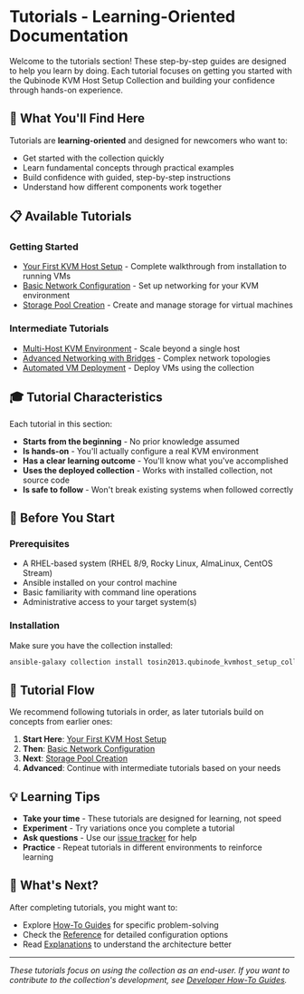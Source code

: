 # Tutorials - Learning-Oriented Documentation

Welcome to the tutorials section! These step-by-step guides are designed to help you learn by doing. Each tutorial focuses on getting you started with the Qubinode KVM Host Setup Collection and building your confidence through hands-on experience.

## 🎯 What You'll Find Here

Tutorials are **learning-oriented** and designed for newcomers who want to:
- Get started with the collection quickly
- Learn fundamental concepts through practical examples
- Build confidence with guided, step-by-step instructions
- Understand how different components work together

## 📋 Available Tutorials

### Getting Started
- [Your First KVM Host Setup](01-first-kvm-host-setup.md) - Complete walkthrough from installation to running VMs
- [Basic Network Configuration](02-basic-network-configuration.md) - Set up networking for your KVM environment
- [Storage Pool Creation](03-storage-pool-creation.md) - Create and manage storage for virtual machines

### Intermediate Tutorials
- [Multi-Host KVM Environment](04-multi-host-environment.md) - Scale beyond a single host
- [Advanced Networking with Bridges](05-advanced-networking.md) - Complex network topologies
- [Automated VM Deployment](06-automated-vm-deployment.md) - Deploy VMs using the collection

## 🎓 Tutorial Characteristics

Each tutorial in this section:
- **Starts from the beginning** - No prior knowledge assumed
- **Is hands-on** - You'll actually configure a real KVM environment
- **Has a clear learning outcome** - You'll know what you've accomplished
- **Uses the deployed collection** - Works with installed collection, not source code
- **Is safe to follow** - Won't break existing systems when followed correctly

## 🚀 Before You Start

### Prerequisites
- A RHEL-based system (RHEL 8/9, Rocky Linux, AlmaLinux, CentOS Stream)
- Ansible installed on your control machine
- Basic familiarity with command line operations
- Administrative access to your target system(s)

### Installation
Make sure you have the collection installed:
```bash
ansible-galaxy collection install tosin2013.qubinode_kvmhost_setup_collection
```

## 🔄 Tutorial Flow

We recommend following tutorials in order, as later tutorials build on concepts from earlier ones:

1. **Start Here**: [Your First KVM Host Setup](01-first-kvm-host-setup.md)
2. **Then**: [Basic Network Configuration](02-basic-network-configuration.md)
3. **Next**: [Storage Pool Creation](03-storage-pool-creation.md)
4. **Advanced**: Continue with intermediate tutorials based on your needs

## 💡 Learning Tips

- **Take your time** - These tutorials are designed for learning, not speed
- **Experiment** - Try variations once you complete a tutorial
- **Ask questions** - Use our [issue tracker](https://github.com/Qubinode/qubinode_kvmhost_setup_collection/issues) for help
- **Practice** - Repeat tutorials in different environments to reinforce learning

## 🔗 What's Next?

After completing tutorials, you might want to:
- Explore [How-To Guides](../how-to-guides/) for specific problem-solving
- Check the [Reference](../reference/) for detailed configuration options
- Read [Explanations](../explanations/) to understand the architecture better

---

*These tutorials focus on using the collection as an end-user. If you want to contribute to the collection's development, see [Developer How-To Guides](../how-to-guides/developer/).*
